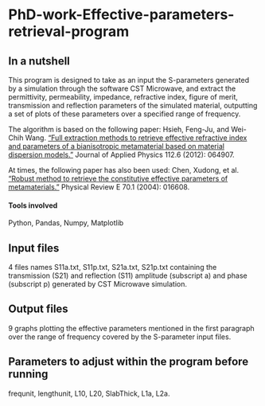 # PhD-work-Effective-parameters-retrieval-program

## In a nutshell
This program is designed to take as an input the S-parameters generated by a simulation through the software CST Microwave, and extract the permittivity, permeability, impedance, refractive index, figure of merit, transmission and reflection parameters of the simulated material, outputting a set of plots of these parameters over a specified range of frequency.

The algorithm is based on the following paper:
Hsieh, Feng-Ju, and Wei-Chih Wang. [“Full extraction methods to retrieve effective refractive index and parameters of a bianisotropic metamaterial based on material dispersion models.”](https://aip.scitation.org/doi/full/10.1063/1.4752753?casa_token=xHGlMD94FbIAAAAA:YY1Ut2BzOVvrJ2qaQ4nMWqiqxmrBD1l0O9t8Xw53Yyu23K_guoP_HquBqAJgzXakLQQ6yrj8ZQE) Journal of Applied Physics 112.6 (2012): 064907.

At times, the following paper has also been used:
Chen, Xudong, et al. [“Robust method to retrieve the constitutive effective parameters of metamaterials.”](https://journals.aps.org/pre/pdf/10.1103/PhysRevE.70.016608?casa_token=wiemJYko8UIAAAAA%3AUivAP2Ai1PFI3QWCJXhM4SQNVA4Jrnw00TD1ZYq_kmcPPaWSWoHZg30TKz7d2ue_n-eBoHKt-Hiz_g) Physical Review E 70.1 (2004): 016608.

#### Tools involved
Python, Pandas, Numpy, Matplotlib

## Input files
4 files names S11a.txt, S11p.txt, S21a.txt, S21p.txt containing the transmission (S21) and reflection (S11) amplitude (subscript a) and phase (subscript p) generated by CST Microwave simulation.

## Output files
9 graphs plotting the effective parameters mentioned in the first paragraph over the range of frequency covered by the S-parameter input files.

## Parameters to adjust within the program before running
frequnit, lengthunit, L10, L20, SlabThick, L1a, L2a.
